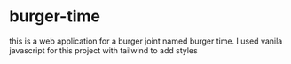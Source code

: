 # burger-time
this is a web application for a burger joint named burger time. I used vanila javascript for this project with tailwind to add styles
